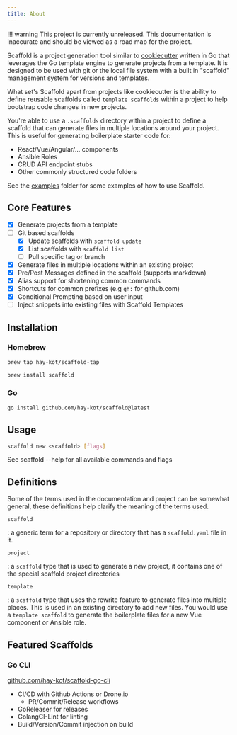 ```yaml
---
title: About
---
```


!!! warning
    This project is currently unreleased. This documentation is inaccurate and should be viewed as a road map for the project.

Scaffold is a project generation tool similar to [cookiecutter](https://github.com/cookiecutter/cookiecutter) written in Go that leverages the Go template engine to generate projects from a template. It is designed to be used with git or the local file system with a built in "scaffold" management system for versions and templates.

What set's Scaffold apart from projects like cookiecutter is the ability to define reusable scaffolds called `template scaffolds` within a project to help bootstrap code changes in new projects.

You're able to use a `.scaffolds` directory within a project to define a scaffold that can generate files in multiple locations around your project. This is useful for generating boilerplate starter code for:

- React/Vue/Angular/... components
- Ansible Roles
- CRUD API endpoint stubs
- Other commonly structured code folders

See the [examples](https://github.com/hay-kot/scaffold/tree/main/.examples) folder for some examples of how to use Scaffold.

## Core Features

- [x] Generate projects from a template
- [ ] Git based scaffolds
    - [x] Update scaffolds with `scaffold update`
    - [x] List scaffolds with `scaffold list`
    - [ ] Pull specific tag or branch
- [x] Generate files in multiple locations within an existing project
- [x] Pre/Post Messages defined in the scaffold (supports markdown)
- [x] Alias support for shortening common commands
- [x] Shortcuts for common prefixes (e.g `gh:` for github.com)
- [x] Conditional Prompting based on user input
- [ ] Inject snippets into existing files with Scaffold Templates

## Installation

### Homebrew

```sh
brew tap hay-kot/scaffold-tap

brew install scaffold
```

### Go

```sh
go install github.com/hay-kot/scaffold@latest
```

## Usage

```sh
scaffold new <scaffold> [flags]
```

See scaffold --help for all available commands and flags


## Definitions

Some of the terms used in the documentation and project can be somewhat general, these definitions help clarify the meaning of the terms used.

`scaffold`

:   a generic term for a repository or directory that has a `scaffold.yaml` file in it.

`project`

:   a `scaffold` type that is used to generate a _new_ project, it contains one of the special scaffold project directories

`template`

:   a `scaffold` type that uses the rewrite feature to generate files into multiple places. This is used in an existing directory to add new files. You would use a `template scaffold` to generate the boilerplate files for a new Vue component or Ansible role.


## Featured Scaffolds

### Go CLI

[github.com/hay-kot/scaffold-go-cli](https://github.com/hay-kot/scaffold-go-cli)

- CI/CD with Github Actions or Drone.io
    - PR/Commit/Release workflows
- GoReleaser for releases
- GolangCI-Lint for linting
- Build/Version/Commit injection on build
